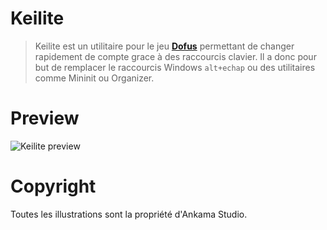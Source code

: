 # Keilite

> Keilite est un utilitaire pour le jeu [**Dofus**](https://www.dofus.com/fr) permettant de changer rapidement de compte grace à des raccourcis clavier.
Il a donc pour but de remplacer le raccourcis Windows `alt+echap` ou des utilitaires comme Mininit ou Organizer.

# Preview

![Keilite preview](https://media.giphy.com/media/xlcWYfiRjTuJ5JBKDl/giphy.gif)

# Copyright

Toutes les illustrations sont la propriété d'Ankama Studio.

